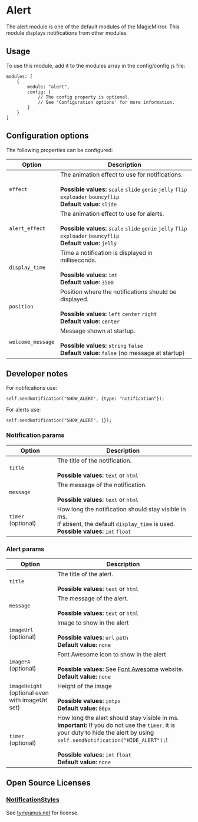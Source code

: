 # Alert

The alert module is one of the default modules of the MagicMirror. This module displays notifications from other modules.

## Usage

To use this module, add it to the modules array in the config/config.js file:

```
modules: [
	{
		module: "alert",
		config: {
			// The config property is optional.
			// See 'Configuration options' for more information.
		}
	}
]
```

## Configuration options

The following properties can be configured:

| Option            | Description                                                                                                                                                                  |
| ----------------- | ---------------------------------------------------------------------------------------------------------------------------------------------------------------------------- |
| `effect`          | The animation effect to use for notifications. <br><br> **Possible values:** `scale` `slide` `genie` `jelly` `flip` `exploader` `bouncyflip` <br> **Default value:** `slide` |
| `alert_effect`    | The animation effect to use for alerts. <br><br> **Possible values:** `scale` `slide` `genie` `jelly` `flip` `exploader` `bouncyflip` <br> **Default value:** `jelly`        |
| `display_time`    | Time a notification is displayed in milliseconds. <br><br> **Possible values:** `int` <br> **Default value:** `3500`                                                         |
| `position`        | Position where the notifications should be displayed. <br><br> **Possible values:** `left` `center` `right` <br> **Default value:** `center`                                 |
| `welcome_message` | Message shown at startup. <br><br> **Possible values:** `string` `false` <br> **Default value:** `false` (no message at startup)                                             |

## Developer notes

For notifications use:

```
self.sendNotification("SHOW_ALERT", {type: "notification"});
```

For alerts use:

```
self.sendNotification("SHOW_ALERT", {});
```

### Notification params

| Option             | Description                                                                                                                                      |
| ------------------ | ------------------------------------------------------------------------------------------------------------------------------------------------ |
| `title`            | The title of the notification. <br><br> **Possible values:** `text` or `html`                                                                    |
| `message`          | The message of the notification. <br><br> **Possible values:** `text` or `html`                                                                  |
| `timer` (optional) | How long the notification should stay visible in ms. <br> If absent, the default `display_time` is used. <br> **Possible values:** `int` `float` |

### Alert params

| Option                                          | Description                                                                                                                                                                                                                                                   |
| ----------------------------------------------- | ------------------------------------------------------------------------------------------------------------------------------------------------------------------------------------------------------------------------------------------------------------- |
| `title`                                         | The title of the alert. <br><br> **Possible values:** `text` or `html`                                                                                                                                                                                        |
| `message`                                       | The message of the alert. <br><br> **Possible values:** `text` or `html`                                                                                                                                                                                      |
| `imageUrl` (optional)                           | Image to show in the alert <br><br> **Possible values:** `url` `path` <br> **Default value:** `none`                                                                                                                                                          |
| `imageFA` (optional)                            | Font Awesome icon to show in the alert <br><br> **Possible values:** See [Font Awesome](https://fontawesome.com/v5.15/icons?m=free) website. <br> **Default value:** `none`                                                                                   |
| `imageHeight` (optional even with imageUrl set) | Height of the image <br><br> **Possible values:** `intpx` <br> **Default value:** `80px`                                                                                                                                                                      |
| `timer` (optional)                              | How long the alert should stay visible in ms. <br> **Important:** If you do not use the `timer`, it is your duty to hide the alert by using `self.sendNotification("HIDE_ALERT");`! <br><br>**Possible values:** `int` `float` <br> **Default value:** `none` |

## Open Source Licenses

### [NotificationStyles](https://github.com/codrops/NotificationStyles)

See [tympanus.net](https://tympanus.net/codrops/licensing/) for license.
